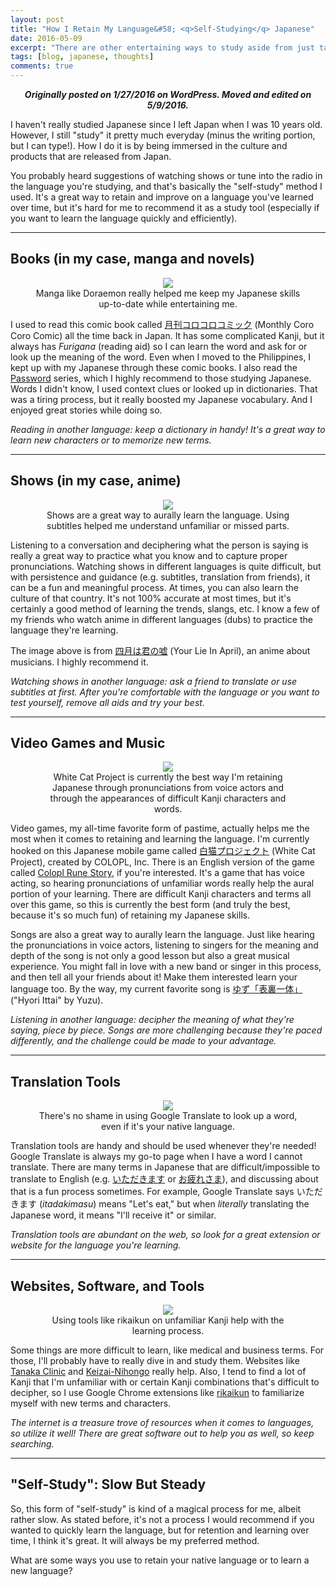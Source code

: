 ```yaml
---
layout: post
title: "How I Retain My Language&#58; <q>Self-Studying</q> Japanese"
date: 2016-05-09
excerpt: "There are other entertaining ways to study aside from just taking classes or reading textbooks."
tags: [blog, japanese, thoughts]
comments: true
---
```


<center><b><i>Originally posted on 1/27/2016 on WordPress.  Moved and edited on 5/9/2016.</i></b></center>

I haven't really studied Japanese since I left Japan when I was 10 years old.  However, I still "study" it pretty much everyday (minus the writing portion, but I can type!).  How I do it is by being immersed in the culture and products that are released from Japan.

You probably heard suggestions of watching shows or tune into the radio in the language you're studying, and that's basically the "self-study" method I used.  It's a great way to retain and improve on a language you've learned over time, but it's hard for me to recommend it as a study tool (especially if you want to learn the language quickly and efficiently).

----------

## Books (in my case, manga and novels)

<center><figure>
	<a href="https://cloud.githubusercontent.com/assets/8562283/15128083/6818bb08-15ff-11e6-9bc5-a400c47f7674.jpg"><img src="https://cloud.githubusercontent.com/assets/8562283/15128083/6818bb08-15ff-11e6-9bc5-a400c47f7674.jpg"></a>
	<figcaption>Manga like Doraemon really helped me keep my Japanese skills up-to-date while entertaining me.</figcaption>
</figure></center>

I used to read this comic book called <a href="http://www.corocoro.tv/" target="_blank">月刊コロコロコミック</a> (Monthly Coro Coro Comic) all the time back in Japan.  It has some complicated Kanji, but it always has *Furigana* (reading aid) so I can learn the word and ask for or look up the meaning of the word.  Even when I moved to the Philippines, I kept up with my Japanese through these comic books.  I also read the <a href="http://aoitori.kodansha.co.jp/series/password/" target="_blank">Password</a> series, which  I highly recommend to those studying Japanese.  Words I didn't know, I used context clues or looked up in dictionaries.  That was a tiring process, but it really boosted my Japanese vocabulary.  And I enjoyed great stories while doing so.

*Reading in another language: keep a dictionary in handy! It's a great way to learn new characters or to memorize new terms.*

----------

## Shows (in my case, anime)

<center><figure>
	<a href="https://cloud.githubusercontent.com/assets/8562283/15128087/682ac118-15ff-11e6-9292-6af30f25a5f1.png"><img src="https://cloud.githubusercontent.com/assets/8562283/15128087/682ac118-15ff-11e6-9292-6af30f25a5f1.png"></a>
	<figcaption>Shows are a great way to aurally learn the language. Using subtitles helped me understand unfamiliar or missed parts.</figcaption>
</figure></center>

Listening to a conversation and deciphering what the person is saying is really a great way to practice what you know and to capture proper pronunciations.  Watching shows in different languages is quite difficult, but with persistence and guidance (e.g. subtitles, translation from friends), it can be a fun and meaningful process.  At times, you can also learn the culture of that country.  It's not 100% accurate at most times, but it's certainly a good method of learning the trends, slangs, etc.  I know a few of my friends who watch anime in different languages (dubs) to practice the language they're learning.

The image above is from <a href="http://myanimelist.net/anime/23273/Shigatsu_wa_Kimi_no_Uso" target="_blank">四月は君の嘘</a> (Your Lie In April), an anime about musicians.  I highly recommend it.

*Watching shows in another language: ask a friend to translate or use subtitles at first.  After you're comfortable with the language or you want to test yourself, remove all aids and try your best.*

----------

## Video Games and Music

<center><figure>
	<a href="https://cloud.githubusercontent.com/assets/8562283/15128088/682bc14e-15ff-11e6-9f8b-9465e86ec78e.png"><img src="https://cloud.githubusercontent.com/assets/8562283/15128088/682bc14e-15ff-11e6-9f8b-9465e86ec78e.png"></a>
	<figcaption>White Cat Project is currently the best way I'm retaining Japanese through pronunciations from voice actors and through the appearances of difficult Kanji characters and words.</figcaption>
</figure></center>

Video games, my all-time favorite form of pastime, actually helps me the most when it comes to retaining and learning the language.  I'm currently hooked on this Japanese mobile game called <a href="http://colopl.co.jp/shironekoproject/" target="_blank">白猫プロジェクト</a> (White Cat Project), created by COLOPL, Inc.  There is an English version of the game called <a href="http://runestorygame.com/" target="_blank">Colopl Rune Story</a>, if you're interested.  It's a game that has voice acting, so hearing pronunciations of unfamiliar words really help the aural portion of your learning.  There are difficult Kanji characters and terms all over this game, so this is currently the best form (and truly the best, because it's so much fun) of retaining my Japanese skills.

Songs are also a great way to aurally learn the language.  Just like hearing the pronunciations in voice actors, listening to singers for the meaning and depth of the song is not only a good lesson but also a great musical experience.  You might fall in love with a new band or singer in this process, and then tell all your friends about it!  Make them interested learn your language too.  By the way, my current favorite song is <a href="https://www.youtube.com/watch?v=eKoD2CRr_KA" target="_blank">ゆず「表裏一体」</a> ("Hyori Ittai" by Yuzu).

*Listening in another language: decipher the meaning of what they're saying, piece by piece.  Songs are more challenging because they're paced differently, and the challenge could be made to your advantage.*

----------

## Translation Tools

<center><figure>
	<a href="https://cloud.githubusercontent.com/assets/8562283/15128084/68254af8-15ff-11e6-8004-9788876d7003.png"><img src="https://cloud.githubusercontent.com/assets/8562283/15128084/68254af8-15ff-11e6-8004-9788876d7003.png"></a>
	<figcaption>There's no shame in using Google Translate to look up a word, even if it's your native language.</figcaption>
</figure></center>

Translation tools are handy and should be used whenever they're needed!  Google Translate is always my go-to page when I have a word I cannot translate.  There are many terms in Japanese that are difficult/impossible to translate to English (e.g. <a href="https://translate.google.com/?tl=es#ja/en/%E3%81%84%E3%81%9F%E3%81%A0%E3%81%8D%E3%81%BE%E3%81%99" target="_blank">いただきます</a> or <a href="https://translate.google.com/?tl=es#ja/en/%E3%81%8A%E7%96%B2%E3%82%8C%E3%81%95%E3%81%BE" target="_blank">お疲れさま</a>), and discussing about that is a fun process sometimes.  For example, Google Translate says いただきます (*itadakimasu*) means "Let's eat," but when *literally* translating the Japanese word, it means "I'll receive it" or similar.

*Translation tools are abundant on the web, so look for a great extension or website for the language you're learning.*

----------

## Websites, Software, and Tools

<center><figure>
	<a href="https://cloud.githubusercontent.com/assets/8562283/15128085/6829c506-15ff-11e6-8160-c02222272bc8.png"><img src="https://cloud.githubusercontent.com/assets/8562283/15128085/6829c506-15ff-11e6-8160-c02222272bc8.png"></a>
	<figcaption>Using tools like rikaikun on unfamiliar Kanji help with the learning process.</figcaption>
</figure></center>

Some things are more difficult to learn, like medical and business terms.  For those, I'll probably have to really dive in and study them.  Websites like <a href="http://www.tanaka-clinic.net/eng/medical_terms.htm" target="_blank">Tanaka Clinic</a> and <a href="http://keizai-nihongo.com/eng/" target="_blank">Keizai-Nihongo</a> really help.  Also, I tend to find a lot of Kanji that I'm unfamiliar with or certain Kanji combinations that's difficult to decipher, so I use Google Chrome extensions like <a href="https://chrome.google.com/webstore/detail/rikaikun/jipdnfibhldikgcjhfnomkfpcebammhp?hl=en" target="_blank">rikaikun</a> to familiarize myself with new terms and characters.

*The internet is a treasure trove of resources when it comes to languages, so utilize it well!  There are great software out to help you as well, so keep searching.*

----------

## "Self-Study": Slow But Steady

So, this form of "self-study" is kind of a magical process for me, albeit rather slow.  As stated before, it's not a process I would recommend if you wanted to quickly learn the language, but for retention and learning over time, I think it's great.  It will always be my preferred method.

What are some ways you use to retain your native language or to learn a new language?